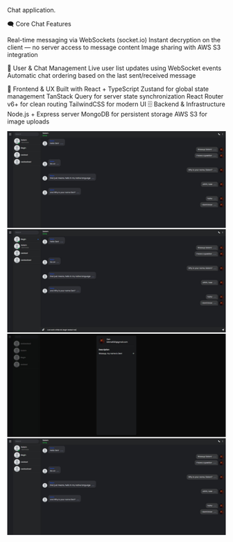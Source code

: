 Chat application.

🗨️ Core Chat Features

Real-time messaging via WebSockets (socket.io)
Instant decryption on the client — no server access to message content
Image sharing with AWS S3 integration

👥 User & Chat Management
Live user list updates using WebSocket events
Automatic chat ordering based on the last sent/received message

🎨 Frontend & UX
Built with React + TypeScript
Zustand for global state management
TanStack Query for server state synchronization
React Router v6+ for clean routing
TailwindCSS for modern UI
🗄️ Backend & Infrastructure
Node.js + Express server
MongoDB for persistent storage
AWS S3 for image uploads

![Chat UI](./frontend/public/image3.png)
![Chat UI 2](./frontend/public/image4.png)
![Profile Modal](./frontend/public/image2.png)
![Photo Changing](./frontend/public/image3.png)
